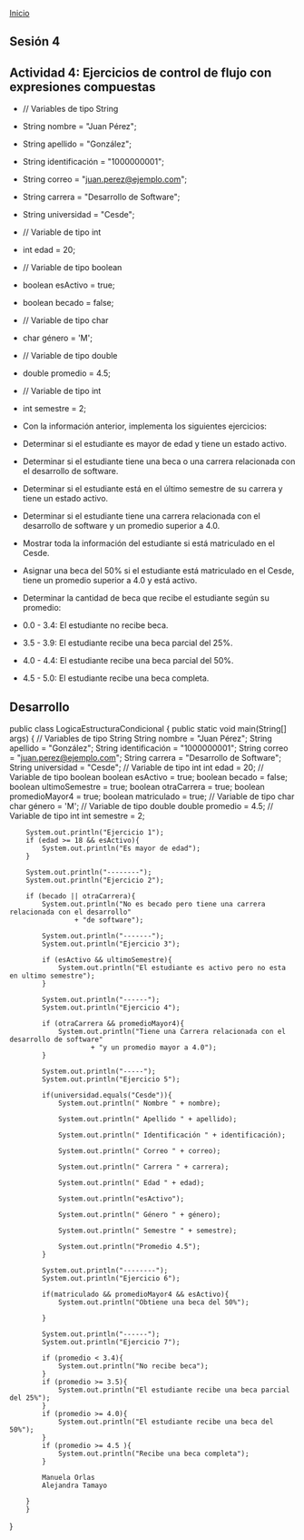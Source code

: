 <!-- No borrar o modificar -->
[Inicio](./index.md)

## Sesión 4
## Actividad 4: Ejercicios de control de flujo con expresiones compuestas
- // Variables de tipo String
- String nombre = "Juan Pérez";
- String apellido = "González";
- String identificación = "1000000001";
- String correo = "juan.perez@ejemplo.com";
- String carrera = "Desarrollo de Software";
- String universidad = "Cesde";
- // Variable de tipo int
- int edad = 20;
- // Variable de tipo boolean
- boolean esActivo = true;
- boolean becado = false;
- // Variable de tipo char
- char género = 'M';
- // Variable de tipo double
- double promedio = 4.5;
- // Variable de tipo int
- int semestre = 2;

- Con la información anterior, implementa los siguientes ejercicios:

- Determinar si el estudiante es mayor de edad y tiene un estado activo.
- Determinar si el estudiante tiene una beca o una carrera relacionada con el desarrollo de software.
- Determinar si el estudiante está en el último semestre de su carrera y tiene un estado activo.
- Determinar si el estudiante tiene una carrera relacionada con el desarrollo de software y un promedio superior a 4.0.
- Mostrar toda la información del estudiante si está matriculado en el Cesde.
- Asignar una beca del 50% si el estudiante está matriculado en el Cesde, tiene un promedio superior a 4.0 y está activo.
- Determinar la cantidad de beca que recibe el estudiante según su promedio:
- 0.0 - 3.4: El estudiante no recibe beca.
- 3.5 - 3.9: El estudiante recibe una beca parcial del 25%.
- 4.0 - 4.4: El estudiante recibe una beca parcial del 50%.
- 4.5 - 5.0: El estudiante recibe una beca completa.

## Desarrollo 
public class LogicaEstructuraCondicional {
    public static void main(String[] args) {
        // Variables de tipo String
        String nombre = "Juan Pérez";
        String apellido = "González";
        String identificación = "1000000001";
        String correo = "juan.perez@ejemplo.com";
        String carrera = "Desarrollo de Software";
        String universidad = "Cesde";
// Variable de tipo int
        int edad = 20;
// Variable de tipo boolean
        boolean esActivo = true;
        boolean becado = false;
        boolean ultimoSemestre = true;
        boolean otraCarrera = true;
        boolean promedioMayor4 = true;
        boolean matriculado = true;
// Variable de tipo char
        char género = 'M';
// Variable de tipo double
        double promedio = 4.5;
// Variable de tipo int
        int semestre = 2;
       
        System.out.println("Ejercicio 1");
        if (edad >= 18 && esActivo){
            System.out.println("Es mayor de edad");
        }
       
        System.out.println("--------");
        System.out.println("Ejercicio 2");
       
        if (becado || otraCarrera){
            System.out.println("No es becado pero tiene una carrera relacionada con el desarrollo"
                    + "de software");
           
            System.out.println("-------");
            System.out.println("Ejercicio 3");
           
            if (esActivo && ultimoSemestre){
                System.out.println("El estudiante es activo pero no esta en ultimo semestre");
            }
           
            System.out.println("------");
            System.out.println("Ejercicio 4");
           
            if (otraCarrera && promedioMayor4){
                System.out.println("Tiene una Carrera relacionada con el desarrollo de software"
                        + "y un promedio mayor a 4.0");
            }
           
            System.out.println("-----");
            System.out.println("Ejercicio 5");
           
            if(universidad.equals("Cesde")){
                System.out.println(" Nombre " + nombre);

                System.out.println(" Apellido " + apellido);

                System.out.println(" Identificación " + identificación);

                System.out.println(" Correo " + correo);

                System.out.println(" Carrera " + carrera);

                System.out.println(" Edad " + edad);

                System.out.println("esActivo");

                System.out.println(" Género " + género);

                System.out.println(" Semestre " + semestre);
                
                System.out.println("Promedio 4.5");
            }
           
            System.out.println("--------");
            System.out.println("Ejercicio 6");
           
            if(matriculado && promedioMayor4 && esActivo){
                System.out.println("Obtiene una beca del 50%");
               
            }
           
            System.out.println("------");
            System.out.println("Ejercicio 7");
           
            if (promedio < 3.4){
                System.out.println("No recibe beca");
            }
            if (promedio >= 3.5){
                System.out.println("El estudiante recibe una beca parcial del 25%");
            }
            if (promedio >= 4.0){
                System.out.println("El estudiante recibe una beca del 50%");
            }
            if (promedio >= 4.5 ){
                System.out.println("Recibe una beca completa");
            }
           
            Manuela Orlas
            Alejandra Tamayo        
           
        }
        }
}
<!-- Su documentación aquí -->






